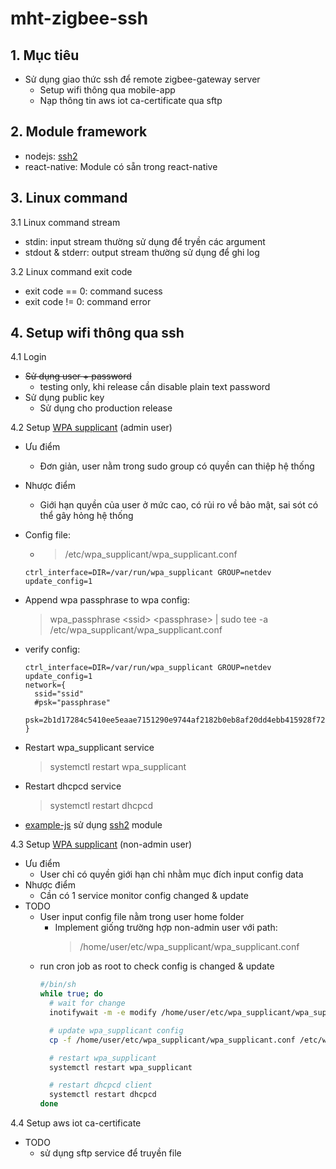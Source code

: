 # mht-zigbee-ssh

## <a id='mht-zigbee-ssh-purpose'></a>1. Mục tiêu
  * Sử dụng giao thức ssh để remote zigbee-gateway server
    * Setup wifi thông qua mobile-app
    * Nạp thông tin aws iot ca-certificate qua sftp

## <a id='mht-zigbee-ssh-module'></a>2. Module framework
  * nodejs: [ssh2](https://github.com/mscdex/ssh2)
  * react-native: Module có sẵn trong react-native

## <a id='mht-zigbee-ssh-command'></a>3. Linux command
3.1 Linux command stream
  * stdin: input stream thường sử dụng để tryền các argument
  * stdout & stderr: output stream thường sử dụng để ghi log

3.2 Linux command exit code
  * exit code == 0: command sucess
  * exit code != 0: command error


## <a id='mht-zigbee-ssh-wifi-setup'></a>4. Setup wifi thông qua ssh
4.1 Login

  * ~~Sử dụng user + password~~
    * testing only, khi release cần disable plain text password
  * Sử dụng public key
    * Sử dụng cho production release

4.2 Setup [WPA supplicant](https://wiki.archlinux.org/index.php/WPA_supplicant) (admin user)

* Ưu điểm
  * Đơn giản, user nằm trong sudo group có quyền can thiệp hệ thống
* Nhược điểm
  * Giới hạn quyền của user ở mức cao, có rủi ro về bảo mật, sai sót có thể gây hỏng hệ thống

* Config file:
  * > /etc/wpa_supplicant/wpa_supplicant.conf
  ```
  ctrl_interface=DIR=/var/run/wpa_supplicant GROUP=netdev
  update_config=1
  ```

* Append wpa passphrase to wpa config:
  > wpa_passphrase \<ssid\> \<passphrase\> | sudo tee -a /etc/wpa_supplicant/wpa_supplicant.conf

* verify config:
  ```
  ctrl_interface=DIR=/var/run/wpa_supplicant GROUP=netdev
  update_config=1
  network={
    ssid="ssid"
    #psk="passphrase"
    psk=2b1d17284c5410ee5eaae7151290e9744af2182b0eb8af20dd4ebb415928f726
  }
  ```

* Restart wpa_supplicant service
  > systemctl restart wpa_supplicant
* Restart dhcpcd service
  > systemctl restart dhcpcd

* [example-js](example-js) sử dụng [ssh2](https://github.com/mscdex/ssh2) module

4.3 Setup [WPA supplicant](https://wiki.archlinux.org/index.php/WPA_supplicant) (non-admin user)
  * Ưu điểm
    * User chỉ có quyền giới hạn chỉ nhằm mục đích input config data
  * Nhược điểm
    * Cần có 1 service monitor config changed & update
  * TODO
    * User input config file nằm trong user home folder
      * Implement giống trường hợp non-admin user với path:
        > /home/user/etc/wpa_supplicant/wpa_supplicant.conf
    * run cron job as root to check config is changed & update
      ```sh
      #/bin/sh
      while true; do
        # wait for change
        inotifywait -m -e modify /home/user/etc/wpa_supplicant/wpa_supplicant.conf > /dev/null

        # update wpa_supplicant config
        cp -f /home/user/etc/wpa_supplicant/wpa_supplicant.conf /etc/wpa_supplicant/wpa_supplicant.conf

        # restart wpa_supplicant
        systemctl restart wpa_supplicant

        # restart dhcpcd client
        systemctl restart dhcpcd
      done
      ```

4.4 Setup aws iot ca-certificate
  * TODO
    * sử dụng sftp service để truyền file